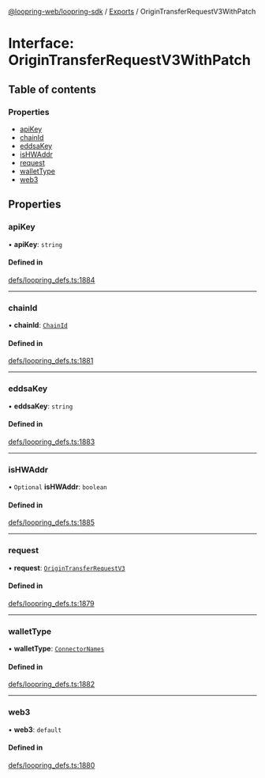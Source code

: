 [@loopring-web/loopring-sdk](../README.md) / [Exports](../modules.md) / OriginTransferRequestV3WithPatch

# Interface: OriginTransferRequestV3WithPatch

## Table of contents

### Properties

- [apiKey](OriginTransferRequestV3WithPatch.md#apikey)
- [chainId](OriginTransferRequestV3WithPatch.md#chainid)
- [eddsaKey](OriginTransferRequestV3WithPatch.md#eddsakey)
- [isHWAddr](OriginTransferRequestV3WithPatch.md#ishwaddr)
- [request](OriginTransferRequestV3WithPatch.md#request)
- [walletType](OriginTransferRequestV3WithPatch.md#wallettype)
- [web3](OriginTransferRequestV3WithPatch.md#web3)

## Properties

### apiKey

• **apiKey**: `string`

#### Defined in

[defs/loopring_defs.ts:1884](https://github.com/Loopring/loopring_sdk/blob/f91f904/src/defs/loopring_defs.ts#L1884)

___

### chainId

• **chainId**: [`ChainId`](../enums/ChainId.md)

#### Defined in

[defs/loopring_defs.ts:1881](https://github.com/Loopring/loopring_sdk/blob/f91f904/src/defs/loopring_defs.ts#L1881)

___

### eddsaKey

• **eddsaKey**: `string`

#### Defined in

[defs/loopring_defs.ts:1883](https://github.com/Loopring/loopring_sdk/blob/f91f904/src/defs/loopring_defs.ts#L1883)

___

### isHWAddr

• `Optional` **isHWAddr**: `boolean`

#### Defined in

[defs/loopring_defs.ts:1885](https://github.com/Loopring/loopring_sdk/blob/f91f904/src/defs/loopring_defs.ts#L1885)

___

### request

• **request**: [`OriginTransferRequestV3`](OriginTransferRequestV3.md)

#### Defined in

[defs/loopring_defs.ts:1879](https://github.com/Loopring/loopring_sdk/blob/f91f904/src/defs/loopring_defs.ts#L1879)

___

### walletType

• **walletType**: [`ConnectorNames`](../enums/ConnectorNames.md)

#### Defined in

[defs/loopring_defs.ts:1882](https://github.com/Loopring/loopring_sdk/blob/f91f904/src/defs/loopring_defs.ts#L1882)

___

### web3

• **web3**: `default`

#### Defined in

[defs/loopring_defs.ts:1880](https://github.com/Loopring/loopring_sdk/blob/f91f904/src/defs/loopring_defs.ts#L1880)
